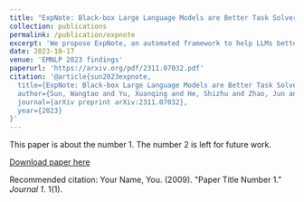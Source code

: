 ```yaml
---
title: "ExpNote: Black-box Large Language Models are Better Task Solvers with Experience Notebook"
collection: publications
permalink: /publication/expnote
excerpt: 'We propose ExpNote, an automated framework to help LLMs better adapt to unfamiliar tasks through reflecting and noting experiences from training data and retrieving them from external memory during testing.'
date: 2023-10-17
venue: 'EMNLP 2023 findings'
paperurl: 'https://arxiv.org/pdf/2311.07032.pdf'
citation: '@article{sun2023expnote,
  title={ExpNote: Black-box Large Language Models are Better Task Solvers with Experience Notebook},
  author={Sun, Wangtao and Yu, Xuanqing and He, Shizhu and Zhao, Jun and Liu, Kang},
  journal={arXiv preprint arXiv:2311.07032},
  year={2023}
}'
---
```

This paper is about the number 1. The number 2 is left for future work.

[Download paper here](http://academicpages.github.io/files/paper1.pdf)

Recommended citation: Your Name, You. (2009). "Paper Title Number 1." <i>Journal 1</i>. 1(1).